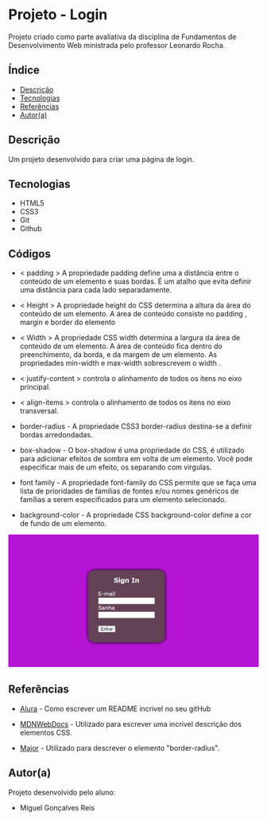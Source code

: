 # Projeto - Login
 
Projeto criado como parte avaliativa da disciplina de Fundamentos de Desenvolvimento Web ministrada pelo professor Leonardo Rocha.
 
## Índice
* [Descrição](#descrição)
* [Tecnologias](#tecnologias)
* [Referências](#referências)
* [Autor(a)](#autora)
 
## Descrição
 
Um projeto desenvolvido para criar uma página de login.
 
 
## Tecnologias
 
* HTML5
* CSS3
* Git
* Github
 
## Códigos
 
* < padding > A propriedade padding define uma a distância entre o conteúdo de um elemento e suas bordas. É um atalho que evita definir uma distância para cada lado separadamente.

* < Height > A propriedade height do CSS determina a altura da área do conteúdo de um elemento. A área de conteúdo consiste no padding , margin e border do elemento

* < Width > A propriedade CSS width determina a largura da área de conteúdo de um elemento. A área de conteúdo fica dentro do preenchimento, da borda, e da margem de um elemento. As propriedades min-width e max-width sobrescrevem o width .

* < justify-content > controla o alinhamento de todos os itens no eixo principal.

* < align-items > controla o alinhamento de todos os itens no eixo transversal.

* border-radius - A propriedade CSS3 border-radius destina-se a definir bordas arredondadas.
 
* box-shadow - O box-shadow é uma propriedade do CSS, é utilizado para adicionar efeitos de sombra em volta de um elemento. Você pode especificar mais de um efeito, os separando com virgulas.

* font family - A propriedade font-family do CSS permite que se faça uma lista de prioridades de familias de fontes e/ou nomes genéricos de famílias a serem especificados para um elemento selecionado.

* background-color - A propriedade CSS background-color define a cor de fundo de um elemento.

![Resultado final do projeto](img/resultado-final.png)
## Referências
 
* [Alura](https://www.alura.com.br/artigos/escrever-bom-readme) - Como escrever um README incrivel no seu gitHub

* [MDNWebDocs](https://developer.mozilla.org/en-US/docs/Web/CSS) - Utilizado para escrever uma incrivel descrição dos elementos CSS.
 

* [Major](https://www.maujor.com) - Utilizado para descrever o elemento "border-radius".
 
## Autor(a)
 
Projeto desenvolvido pelo aluno:
 * Miguel Gonçalves Reis